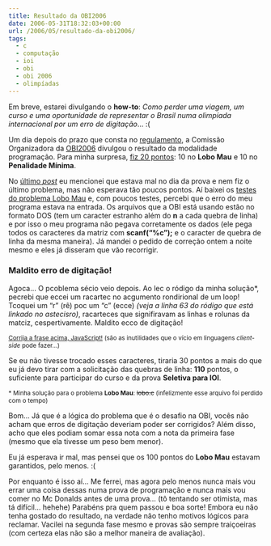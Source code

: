 ```yaml
---
title: Resultado da OBI2006
date: 2006-05-31T18:32:03+00:00
url: /2006/05/resultado-da-obi2006/
tags:
  - c
  - computação
  - ioi
  - obi
  - obi 2006
  - olimpíadas
---
```


Em breve, estarei divulgando o **how-to**: _Como perder uma viagem, um curso e uma oportunidade de representar o Brasil numa olimpíada internacional por um erro de digitação_… :(

Um dia depois do prazo que consta no [regulamento][1], a Comissão Organizadora da [OBI2006][2] divulgou o resultado da modalidade programação. Para minha surpresa, [fiz 20 pontos][3]: 10 no **Lobo Mau** e 10 no **Penalidade Mínima**.

No [último _post_][4] eu mencionei que estava mal no dia da prova e nem fiz o último problema, mas não esperava tão poucos pontos. Aí baixei os [testes do problema Lobo Mau][5] e, com poucos testes, percebi que o erro do meu programa estava na entrada. Os arquivos que a OBI está usando estão no formato DOS (tem um caracter estranho além do **n** a cada quebra de linha) e por isso o meu programa não pegava corretamente os dados (ele pega todos os caracteres da matriz com **scanf(“%c”);** e o caracter de quebra de linha da mesma maneira). Já mandei o pedido de correção ontem a noite mesmo e eles já disseram que vão recorrigir.

### Maldito erro de digitação!

<p id="malditoErroDeDigitacao" class="quote">
  Agoca… O pcoblema sécio veio depois. Ao lec o ródigo da minha solução*, pecrebi que eccei um racartec no acgumento rondirional de um loop! Tcoquei um “r” (rê) poc um “c” (ecce) <em>(veja a linha 63 do ródigo que está linkado no astecisro)</em>, racarteces que signifiravam as linhas e rolunas da matciz, cespertivamente. Maldito ecco de digitação!
</p>

<p style="font-size:85%;">
  <a href="javascript:arrumaErros('malditoErroDeDigitacao');">Corrija a frase acima, JavaScript!</a> (são as inutilidades que o vício em linguagens <em>client-side</em> pode fazer…)
</p>

Se eu não tivesse trocado esses caracteres, tiraria 30 pontos a mais do que eu já devo tirar com a solicitação das quebras de linha: **110** pontos, o suficiente para participar do curso e da prova **Seletiva para IOI**.

<p style="font-size:85%;">
  * Minha solução para o problema <strong>Lobo Mau</strong>: <s>lobo.c</s> (infelizmente esse arquivo foi perdido com o tempo)
</p>

Bom… Já que é a lógica do problema que é o desafio na OBI, vocês não acham que erros de digitação deveriam poder ser corrigidos? Além disso, acho que eles podiam somar essa nota com a nota da primeira fase (mesmo que ela tivesse um peso bem menor).

Eu já esperava ir mal, mas pensei que os 100 pontos do **Lobo Mau** estavam garantidos, pelo menos. :(

Por enquanto é isso aí… Me ferrei, mas agora pelo menos nunca mais vou errar uma coisa dessas numa prova de programação e nunca mais vou comer no Mc Donalds antes de uma prova… (tô tentando ser otimista, mas tá difícil… hehehe) Parabéns pra quem passou e boa sorte! Embora eu não tenha gostado do resultado, na verdade não tenho motivos lógicos para reclamar. Vacilei na segunda fase mesmo e provas são sempre traiçoeiras (com certeza elas não são a melhor maneira de avaliação).

[1]: http://olimpiada.ic.unicamp.br/info_geral/regulamento
[2]: http://olimpiada.ic.unicamp.br
[3]: http://olimpiada.ic.unicamp.br/res_fase2_prog/programacao_n2/MostraLog?id=13
[4]: /2006/05/resumao/
[5]: http://olimpiada.ic.unicamp.br/res_fase2_prog/programacao_n2/gabaritos/lobo.zip
